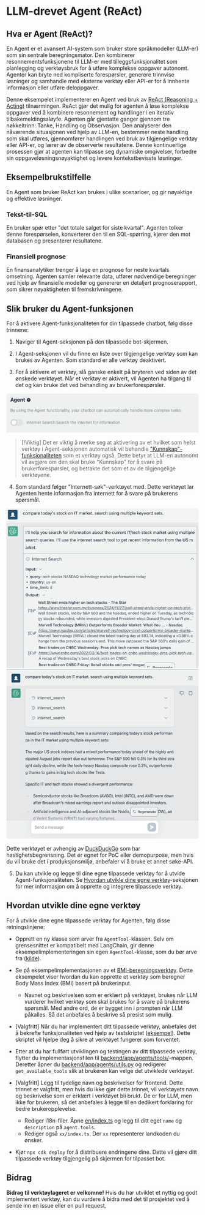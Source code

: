 # LLM-drevet Agent (ReAct)

## Hva er Agent (ReAct)?

En Agent er et avansert AI-system som bruker store språkmodeller (LLM-er) som sin sentrale beregningsmator. Den kombinerer resonnementsfunksjonene til LLM-er med tilleggsfunksjonalitet som planlegging og verktøysbruk for å utføre komplekse oppgaver autonomt. Agenter kan bryte ned kompliserte forespørsler, generere trinnvise løsninger og samhandle med eksterne verktøy eller API-er for å innhente informasjon eller utføre deloppgaver.

Denne eksempelet implementerer en Agent ved bruk av [ReAct (Reasoning + Acting)](https://www.promptingguide.ai/techniques/react) tilnærmingen. ReAct gjør det mulig for agenten å løse komplekse oppgaver ved å kombinere resonnement og handlinger i en iterativ tilbakemeldingssløyfe. Agenten går gjentatte ganger gjennom tre nøkkeltrinn: Tanke, Handling og Observasjon. Den analyserer den nåværende situasjonen ved hjelp av LLM-en, bestemmer neste handling som skal utføres, gjennomfører handlingen ved bruk av tilgjengelige verktøy eller API-er, og lærer av de observerte resultatene. Denne kontinuerlige prosessen gjør at agenten kan tilpasse seg dynamiske omgivelser, forbedre sin oppgaveløsningsnøyaktighet og levere kontekstbevisste løsninger.

## Eksempelbrukstilfelle

En Agent som bruker ReAct kan brukes i ulike scenarioer, og gir nøyaktige og effektive løsninger.

### Tekst-til-SQL

En bruker spør etter "det totale salget for siste kvartal". Agenten tolker denne forespørselen, konverterer den til en SQL-spørring, kjører den mot databasen og presenterer resultatene.

### Finansiell prognose

En finansanalytiker trenger å lage en prognose for neste kvartals omsetning. Agenten samler relevante data, utfører nødvendige beregninger ved hjelp av finansielle modeller og genererer en detaljert prognoserapport, som sikrer nøyaktigheten til fremskrivningene.

## Slik bruker du Agent-funksjonen

For å aktivere Agent-funksjonaliteten for din tilpassede chatbot, følg disse trinnene:

1. Naviger til Agent-seksjonen på den tilpassede bot-skjermen.

2. I Agent-seksjonen vil du finne en liste over tilgjengelige verktøy som kan brukes av Agenten. Som standard er alle verktøy deaktivert.

3. For å aktivere et verktøy, slå ganske enkelt på bryteren ved siden av det ønskede verktøyet. Når et verktøy er aktivert, vil Agenten ha tilgang til det og kan bruke det ved behandling av brukerforespørsler.

![](./imgs/agent_tools.png)

> [!Viktig]
> Det er viktig å merke seg at aktivering av et hvilket som helst verktøy i Agent-seksjonen automatisk vil behandle ["Kunnskap"-funksjonaliteten](https://aws.amazon.com/what-is/retrieval-augmented-generation/) som et verktøy også. Dette betyr at LLM-en autonomt vil avgjøre om den skal bruke "Kunnskap" for å svare på brukerforespørsler, og betrakte det som et av de tilgjengelige verktøyene.

4. Som standard følger "Internett-søk"-verktøyet med. Dette verktøyet lar Agenten hente informasjon fra internett for å svare på brukerens spørsmål.

![](./imgs/agent1.png)
![](./imgs/agent2.png)

Dette verktøyet er avhengig av [DuckDuckGo](https://duckduckgo.com/) som har hastighetsbegrensning. Det er egnet for PoC eller demopurpose, men hvis du vil bruke det i produksjonsmiljø, anbefaler vi å bruke et annet søke-API.

5. Du kan utvikle og legge til dine egne tilpassede verktøy for å utvide Agent-funksjonaliteten. Se [Hvordan utvikle dine egne verktøy](#how-to-develop-your-own-tools)-seksjonen for mer informasjon om å opprette og integrere tilpassede verktøy.

## Hvordan utvikle dine egne verktøy

For å utvikle dine egne tilpassede verktøy for Agenten, følg disse retningslinjene:

- Opprett en ny klasse som arver fra `AgentTool`-klassen. Selv om grensesnittet er kompatibelt med LangChain, gir denne eksempelimplementeringen sin egen `AgentTool`-klasse, som du bør arve fra ([kilde](../backend/app/agents/tools/agent_tool.py)).

- Se på eksempelimplementasjonen av et [BMI-beregningsverktøy](../examples/agents/tools/bmi/bmi.py). Dette eksempelet viser hvordan du kan opprette et verktøy som beregner Body Mass Index (BMI) basert på brukerinput.

  - Navnet og beskrivelsen som er erklært på verktøyet, brukes når LLM vurderer hvilket verktøy som skal brukes for å svare på brukerens spørsmål. Med andre ord, de er bygget inn i prompten når LLM påkalles. Så det anbefales å beskrive så presist som mulig.

- [Valgfritt] Når du har implementert ditt tilpassede verktøy, anbefales det å bekrefte funksjonaliteten ved hjelp av testskriptet ([eksempel](../examples/agents/tools/bmi/test_bmi.py)). Dette skriptet vil hjelpe deg å sikre at verktøyet fungerer som forventet.

- Etter at du har fullført utviklingen og testingen av ditt tilpassede verktøy, flytter du implementasjonsfilen til [backend/app/agents/tools/](../backend/app/agents/tools/)-mappen. Deretter åpner du [backend/app/agents/utils.py](../backend/app/agents/utils.py) og redigerer `get_available_tools` slik at brukeren kan velge det utviklede verktøyet.

- [Valgfritt] Legg til tydelige navn og beskrivelser for frontend. Dette trinnet er valgfritt, men hvis du ikke gjør dette trinnet, vil verktøyets navn og beskrivelse som er erklært i verktøyet bli brukt. De er for LLM, men ikke for brukeren, så det anbefales å legge til en dedikert forklaring for bedre brukeropplevelse.

  - Rediger i18n-filer. Åpne [en/index.ts](../frontend/src/i18n/en/index.ts) og legg til ditt eget `name` og `description` på `agent.tools`.
  - Rediger også `xx/index.ts`. Der `xx` representerer landkoden du ønsker.

- Kjør `npx cdk deploy` for å distribuere endringene dine. Dette vil gjøre ditt tilpassede verktøy tilgjengelig på skjermen for tilpasset bot.

## Bidrag

**Bidrag til verktøylageret er velkomne!** Hvis du har utviklet et nyttig og godt implementert verktøy, kan du vurdere å bidra med det til prosjektet ved å sende inn en issue eller en pull request.